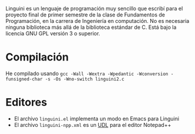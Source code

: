 Linguini es un lenguaje de programación muy sencillo que escribí para el proyecto final de primer semestre de la clase de Fundamentos de Programación, en la carrera de Ingeniería en computación. No es necesaria ninguna biblioteca más allá de la biblioteca estándar de C. Está bajo la licencia GNU GPL versión 3 o superior.

# Compilación
He compilado usando `gcc -Wall -Wextra -Wpedantic -Wconversion -funsigned-char -s -Os -Wno-switch linguini2.c`

# Editores
* El archivo `linguini.el` implementa un modo en Emacs para Linguini
* El archivo `linguini-npp.xml` es un [UDL](https://npp-user-manual.org/docs/user-defined-language-system/) para el editor Notepad++
